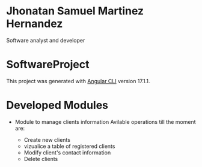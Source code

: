 # Jhonatan Samuel Martinez Hernandez
Software analyst and developer

# SoftwareProject

This project was generated with [Angular CLI](https://github.com/angular/angular-cli) version 17.1.1.


# Developed Modules

* Module to manage clients information
  Avilable operations till the moment are:
  
  * Create new clients
  * vizualice a table of registered clients
  * Modify  client's contact information
  * Delete clients
